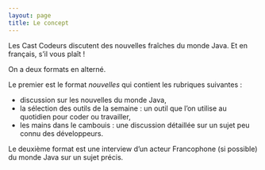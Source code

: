```yaml
---
layout: page
title: Le concept
---
```


Les Cast Codeurs discutent des nouvelles fraîches du monde Java. Et en français, s’il vous plaît !

On a deux formats en alterné.

Le premier est le format _nouvelles_ qui contient les rubriques suivantes :

- discussion sur les nouvelles du monde Java,
- la sélection des outils de la semaine : un outil que l’on utilise au quotidien pour coder ou travailler,
- les mains dans le cambouis : une discussion détaillée sur un sujet peu connu des développeurs.

Le deuxième format est une interview d’un acteur Francophone (si possible) du monde Java sur un sujet précis.
